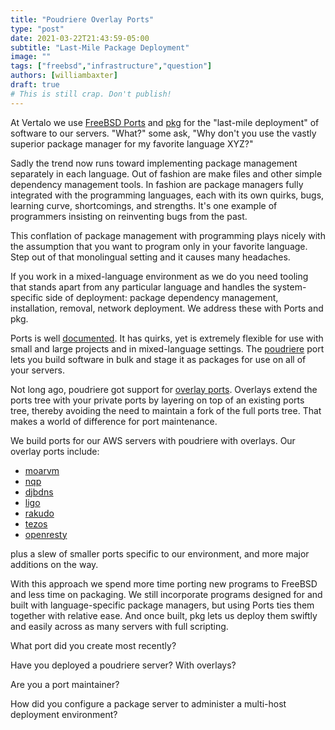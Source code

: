 ```yaml
---
title: "Poudriere Overlay Ports"
type: "post"
date: 2021-03-22T21:43:59-05:00
subtitle: "Last-Mile Package Deployment"
image: ""
tags: ["freebsd","infrastructure","question"]
authors: [williambaxter]
draft: true
# This is still crap. Don't publish!
---
```


At Vertalo we use [FreeBSD Ports](https://www.freebsd.org/ports/) and
[pkg](https://www.freebsd.org/cgi/man.cgi?query=pkg&sektion=&n=1) for the
"last-mile deployment" of software to our servers. "What?" some ask, "Why
don't you use the vastly superior package manager for my favorite language
XYZ?"

Sadly the trend now runs toward implementing package management separately in
each language. Out of fashion are make files and other simple dependency
management tools. In fashion are package managers fully integrated with the
programming languages, each with its own quirks, bugs, learning curve,
shortcomings, and strengths. It's one example of programmers insisting on
reinventing bugs from the past.

This conflation of package management with programming plays nicely with the
assumption that you want to program only in your favorite language.  Step out
of that monolingual setting and it causes many headaches.

If you work in a mixed-language environment as we do you need tooling that
stands apart from any particular language and handles the system-specific
side of deployment: package dependency management, installation, removal,
network deployment. We address these with Ports and pkg.

Ports is well [documented](https://www.freebsd.org/ports/references/). It has
quirks, yet is extremely flexible for use with small and large projects and in
mixed-language settings. The
[poudriere](https://www.freebsd.org/cgi/ports.cgi?query=poudriere&stype=all)
port lets you build software in bulk and stage it as packages for use on all
of your servers.

Not long ago, poudriere got support for [overlay
ports](https://github.com/freebsd/poudriere/pull/713). Overlays extend the
ports tree with your private ports by layering on top of an existing ports
tree, thereby avoiding the need to maintain a fork of the full ports tree.
That makes a world of difference for port maintenance.

We build ports for our AWS servers with poudriere with overlays. Our overlay
ports include:

- [moarvm](https://www.moarvm.org/)
- [nqp](https://github.com/Raku/nqp)
- [djbdns](https://cr.yp.to/djbdns.html)
- [ligo](https://ligolang.org/)
- [rakudo](https://rakudo.org/)
- [tezos](https://gitlab.com/tezos/tezos)
- [openresty](https://openresty.org/en/)

plus a slew of smaller ports specific to our environment, and more major
additions on the way.

With this approach we spend more time porting new programs to FreeBSD and less
time on packaging. We still incorporate programs designed for and built with
language-specific package managers, but using Ports ties them together with
relative ease. And once built, pkg lets us deploy them swiftly and easily
across as many servers with full scripting.

What port did you create most recently?

Have you deployed a poudriere server? With overlays?

Are you a port maintainer?

How did you configure a package server to administer a multi-host deployment
environment?

